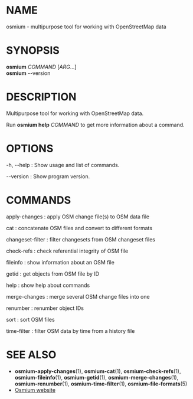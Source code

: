 
# NAME
osmium - multipurpose tool for working with OpenStreetMap data


# SYNOPSIS

**osmium** *COMMAND* \[*ARG*...\]\
**osmium** --version


# DESCRIPTION

Multipurpose tool for working with OpenStreetMap data.

Run **osmium help** *COMMAND* to get more information about a command.


# OPTIONS

-h, --help
:   Show usage and list of commands.

--version
:   Show program version.


# COMMANDS

apply-changes
:   apply OSM change file(s) to OSM data file

cat
:   concatenate OSM files and convert to different formats

changeset-filter
:   filter changesets from OSM changeset files

check-refs
:   check referential integrity of OSM file

fileinfo
:   show information about an OSM file

getid
:   get objects from OSM file by ID

help
:   show help about commands

merge-changes
:   merge several OSM change files into one

renumber
:   renumber object IDs

sort
:   sort OSM files

time-filter
:   filter OSM data by time from a history file


# SEE ALSO

* **osmium-apply-changes**(1),
  **osmium-cat**(1),
  **osmium-check-refs**(1),
  **osmium-fileinfo**(1),
  **osmium-getid**(1),
  **osmium-merge-changes**(1),
  **osmium-renumber**(1),
  **osmium-time-filter**(1),
  **osmium-file-formats**(5)
* [Osmium website](http://osmcode.org/osmium)


